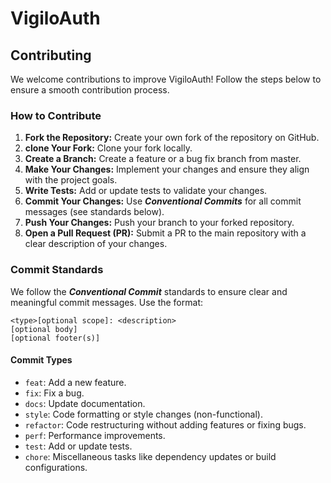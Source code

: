 # VigiloAuth

## Contributing
We welcome contributions to improve VigiloAuth! Follow the steps below to ensure a smooth contribution process.

### How to Contribute
1. **Fork the Repository:** Create your own fork of the repository on GitHub.
2. **clone Your Fork:** Clone your fork locally.
3. **Create a Branch:** Create a feature or a bug fix branch from master.
4. **Make Your Changes:** Implement your changes and ensure they align with the project goals.
5. **Write Tests:** Add or update tests to validate your changes.
6. **Commit Your Changes:** Use **_Conventional Commits_** for all commit messages (see standards below).
7. **Push Your Changes:** Push your branch to your forked repository.
8. **Open a Pull Request (PR):** Submit a PR to the main repository with a clear description of your changes.

### Commit Standards
We follow the **_Conventional Commit_** standards to ensure clear and meaningful commit messages. Use the format:
```azure
<type>[optional scope]: <description>
[optional body]
[optional footer(s)]
```
#### Commit Types
- `feat`: Add a new feature.
- `fix`: Fix a bug.
- `docs`: Update documentation.
- `style`: Code formatting or style changes (non-functional).
- `refactor`: Code restructuring without adding features or fixing bugs.
- `perf`: Performance improvements.
- `test`: Add or update tests.
- `chore`: Miscellaneous tasks like dependency updates or build configurations.

